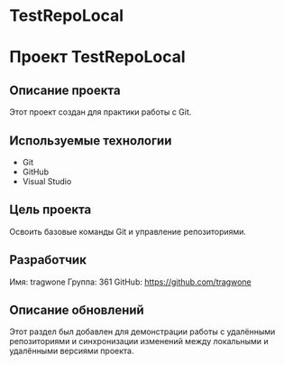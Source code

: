 # TestRepoLocal
# Проект TestRepoLocal
## Описание проекта
Этот проект создан для практики работы с Git.
## Используемые технологии
- Git
- GitHub
- Visual Studio
## Цель проекта
Освоить базовые команды Git и управление репозиториями.
## Разработчик
Имя: tragwone
Группа: 361 
GitHub: https://github.com/tragwone
## Описание обновлений
Этот раздел был добавлен для демонстрации работы с 
удалёнными репозиториями и синхронизации изменений 
между локальными и удалёнными версиями проекта.
